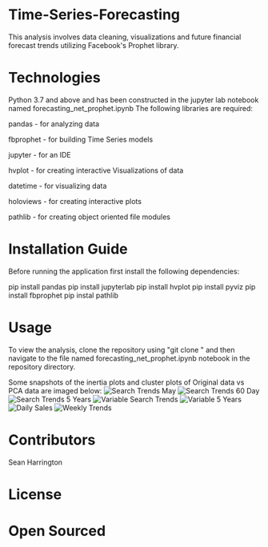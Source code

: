 # Time-Series-Forecasting

This analysis involves data cleaning, visualizations and future financial forecast trends utilizing Facebook's Prophet library.

# Technologies

Python 3.7 and above and has been constructed in the jupyter lab notebook named forecasting_net_prophet.ipynb The following libraries are required:

pandas - for analyzing data

fbprophet - for building Time Series models

jupyter - for an IDE

hvplot - for creating interactive Visualizations of data

datetime - for visualizing data

holoviews - for creating interactive plots

pathlib - for creating object oriented file modules

# Installation Guide

Before running the application first install the following dependencies:

  pip install pandas
  pip install jupyterlab 
  pip install hvplot
  pip install pyviz
  pip install fbprophet
  pip instal pathlib

# Usage
To view the analysis, clone the repository using "git clone " and then navigate to the file named forecasting_net_prophet.ipynb notebook in the repository directory.

Some snapshots of the inertia plots and cluster plots of Original data vs PCA data are imaged below:
![Search Trends May](https://user-images.githubusercontent.com/91238235/163741633-73dee435-8e8f-42c8-97ff-fad5ff138f87.png)
![Search Trends 60 Day](https://user-images.githubusercontent.com/91238235/163741636-883af53f-ba64-432b-9de4-e1b5146420fa.png)
![Search Trends 5 Years](https://user-images.githubusercontent.com/91238235/163741638-9f315052-fc55-460b-953b-02a67ea96eb6.png)
![Variable Search Trends](https://user-images.githubusercontent.com/91238235/163741640-4ddf9cb0-5fd3-401e-8caf-04ee472ab643.png)
![Variable 5 Years](https://user-images.githubusercontent.com/91238235/163741641-42a434e0-ddb2-4acd-a0e4-628592e575ee.png)
![Daily Sales](https://user-images.githubusercontent.com/91238235/163741643-b1f0ab89-c1c4-4986-9676-1122b072de32.png)
![Weekly Trends](https://user-images.githubusercontent.com/91238235/163741645-a6fff290-ff59-45e6-904d-5d755db39e26.png)

# Contributors
Sean Harrington

# License

# Open Sourced
